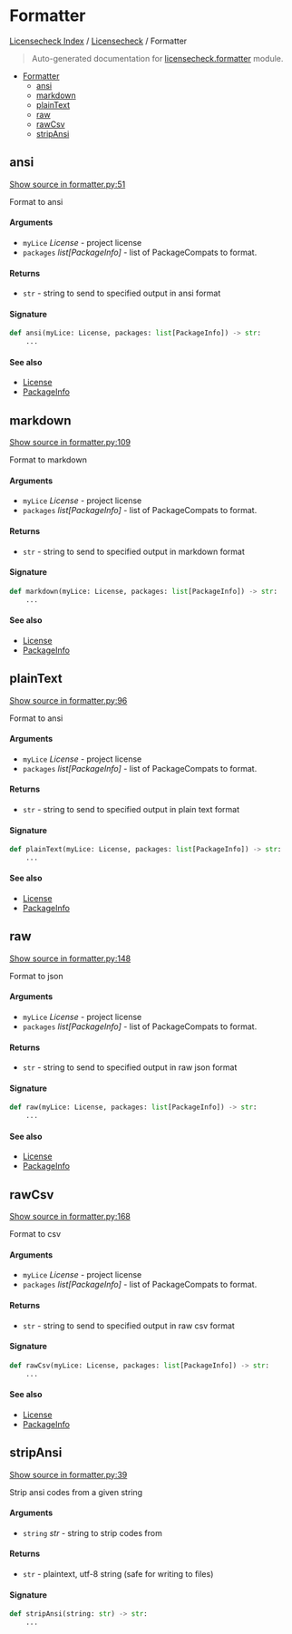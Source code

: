# Formatter

[Licensecheck Index](../README.md#licensecheck-index) /
[Licensecheck](./index.md#licensecheck) /
Formatter

> Auto-generated documentation for [licensecheck.formatter](../../../licensecheck/formatter.py) module.

- [Formatter](#formatter)
  - [ansi](#ansi)
  - [markdown](#markdown)
  - [plainText](#plaintext)
  - [raw](#raw)
  - [rawCsv](#rawcsv)
  - [stripAnsi](#stripansi)

## ansi

[Show source in formatter.py:51](../../../licensecheck/formatter.py#L51)

Format to ansi

#### Arguments

- `myLice` *License* - project license
- `packages` *list[PackageInfo]* - list of PackageCompats to format.

#### Returns

- `str` - string to send to specified output in ansi format

#### Signature

```python
def ansi(myLice: License, packages: list[PackageInfo]) -> str:
    ...
```

#### See also

- [License](./types.md#license)
- [PackageInfo](./types.md#packageinfo)



## markdown

[Show source in formatter.py:109](../../../licensecheck/formatter.py#L109)

Format to markdown

#### Arguments

- `myLice` *License* - project license
- `packages` *list[PackageInfo]* - list of PackageCompats to format.

#### Returns

- `str` - string to send to specified output in markdown format

#### Signature

```python
def markdown(myLice: License, packages: list[PackageInfo]) -> str:
    ...
```

#### See also

- [License](./types.md#license)
- [PackageInfo](./types.md#packageinfo)



## plainText

[Show source in formatter.py:96](../../../licensecheck/formatter.py#L96)

Format to ansi

#### Arguments

- `myLice` *License* - project license
- `packages` *list[PackageInfo]* - list of PackageCompats to format.

#### Returns

- `str` - string to send to specified output in plain text format

#### Signature

```python
def plainText(myLice: License, packages: list[PackageInfo]) -> str:
    ...
```

#### See also

- [License](./types.md#license)
- [PackageInfo](./types.md#packageinfo)



## raw

[Show source in formatter.py:148](../../../licensecheck/formatter.py#L148)

Format to json

#### Arguments

- `myLice` *License* - project license
- `packages` *list[PackageInfo]* - list of PackageCompats to format.

#### Returns

- `str` - string to send to specified output in raw json format

#### Signature

```python
def raw(myLice: License, packages: list[PackageInfo]) -> str:
    ...
```

#### See also

- [License](./types.md#license)
- [PackageInfo](./types.md#packageinfo)



## rawCsv

[Show source in formatter.py:168](../../../licensecheck/formatter.py#L168)

Format to csv

#### Arguments

- `myLice` *License* - project license
- `packages` *list[PackageInfo]* - list of PackageCompats to format.

#### Returns

- `str` - string to send to specified output in raw csv format

#### Signature

```python
def rawCsv(myLice: License, packages: list[PackageInfo]) -> str:
    ...
```

#### See also

- [License](./types.md#license)
- [PackageInfo](./types.md#packageinfo)



## stripAnsi

[Show source in formatter.py:39](../../../licensecheck/formatter.py#L39)

Strip ansi codes from a given string

#### Arguments

- `string` *str* - string to strip codes from

#### Returns

- `str` - plaintext, utf-8 string (safe for writing to files)

#### Signature

```python
def stripAnsi(string: str) -> str:
    ...
```